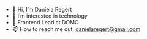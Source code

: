 - 👋 Hi, I’m Daniela Regert
- 👀 I’m interested in technology
- 🌱 Frontend Lead at DOMO
- 📫 How to reach me out: danielaregert@gmail.com

<!---
danielaregert/danielaregert is a ✨ special ✨ repository because its `README.md` (this file) appears on your GitHub profile.
You can click the Preview link to take a look at your changes.
--->

